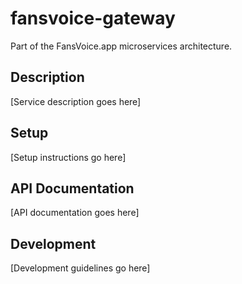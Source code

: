 ﻿# fansvoice-gateway

Part of the FansVoice.app microservices architecture.

## Description

[Service description goes here]

## Setup

[Setup instructions go here]

## API Documentation

[API documentation goes here]

## Development

[Development guidelines go here]
